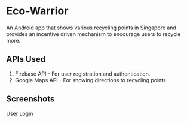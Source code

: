 # Eco-Warrior
An Android app that shows various recycling points in Singapore and provides an incentive driven mechanism to encourage users to recycle more.

## APIs Used
1. Firebase API - For user registration and authentication.
2. Google Maps API - For showing directions to recycling points.

## Screenshots
[User Login](/images/1.png)
